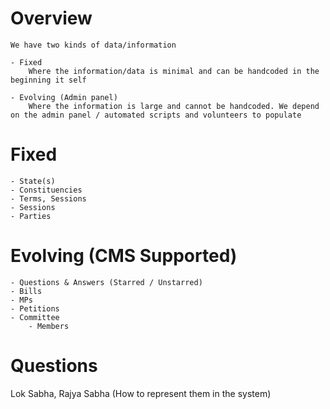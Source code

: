 # Overview
    We have two kinds of data/information

    - Fixed
        Where the information/data is minimal and can be handcoded in the beginning it self

    - Evolving (Admin panel)
        Where the information is large and cannot be handcoded. We depend on the admin panel / automated scripts and volunteers to populate
    
# Fixed 
    - State(s)
    - Constituencies
    - Terms, Sessions
    - Sessions
    - Parties

# Evolving (CMS Supported)
    - Questions & Answers (Starred / Unstarred)
    - Bills
    - MPs
    - Petitions
    - Committee
        - Members

# Questions
Lok Sabha, Rajya Sabha (How to represent them in the system)